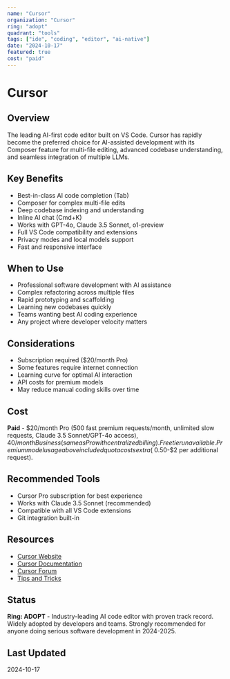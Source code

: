 ```yaml
---
name: "Cursor"
organization: "Cursor"
ring: "adopt"
quadrant: "tools"
tags: ["ide", "coding", "editor", "ai-native"]
date: "2024-10-17"
featured: true
cost: "paid"
---
```


# Cursor

## Overview
The leading AI-first code editor built on VS Code. Cursor has rapidly become the preferred choice for AI-assisted development with its Composer feature for multi-file editing, advanced codebase understanding, and seamless integration of multiple LLMs.

## Key Benefits
- Best-in-class AI code completion (Tab)
- Composer for complex multi-file edits
- Deep codebase indexing and understanding
- Inline AI chat (Cmd+K)
- Works with GPT-4o, Claude 3.5 Sonnet, o1-preview
- Full VS Code compatibility and extensions
- Privacy modes and local models support
- Fast and responsive interface

## When to Use
- Professional software development with AI assistance
- Complex refactoring across multiple files
- Rapid prototyping and scaffolding
- Learning new codebases quickly
- Teams wanting best AI coding experience
- Any project where developer velocity matters

## Considerations
- Subscription required ($20/month Pro)
- Some features require internet connection
- Learning curve for optimal AI interaction
- API costs for premium models
- May reduce manual coding skills over time

## Cost
**Paid** - $20/month Pro (500 fast premium requests/month, unlimited slow requests, Claude 3.5 Sonnet/GPT-4o access), $40/month Business (same as Pro with centralized billing). Free tier unavailable. Premium model usage above included quota costs extra (~$0.50-$2 per additional request).

## Recommended Tools
- Cursor Pro subscription for best experience
- Works with Claude 3.5 Sonnet (recommended)
- Compatible with all VS Code extensions
- Git integration built-in

## Resources
- [Cursor Website](https://cursor.com/)
- [Cursor Documentation](https://docs.cursor.com/)
- [Cursor Forum](https://forum.cursor.com/)
- [Tips and Tricks](https://cursor.com/blog)

## Status
**Ring: ADOPT** - Industry-leading AI code editor with proven track record. Widely adopted by developers and teams. Strongly recommended for anyone doing serious software development in 2024-2025.

## Last Updated
2024-10-17
